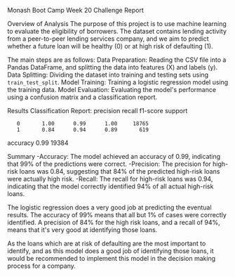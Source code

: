 Monash Boot Camp Week 20 Challenge Report

Overview of Analysis
The purpose of this project is to use machine learning to evaluate the eligibility of borrowers.
The dataset contains lending activity from a peer-to-peer lending services company,
and we aim to predict whether a future loan will be healthy (0) or at high risk of defaulting (1).

The main steps are as follows:
Data Preparation: Reading the CSV file into a Pandas DataFrame, and splitting the data into features (X) and labels (y).
Data Splitting: Dividing the dataset into training and testing sets using `train_test_split`.
Model Training: Training a logistic regression model using the training data.
Model Evaluation: Evaluating the model's performance using a confusion matrix and a classification report.

Results
Classification Report:
           precision    recall  f1-score   support

       0       1.00      0.99      1.00     18765
       1       0.84      0.94      0.89       619

accuracy                           0.99     19384

Summary
-Accuracy: The model achieved an accuracy of 0.99, indicating that 99% of the predictions were correct.
-Precision: The precision for high-risk loans was 0.84, suggesting that 84% of the predicted high-risk loans were actually high risk.
-Recall: The recall for high-risk loans was 0.94, indicating that the model correctly identified 94% of all actual high-risk loans.

The logistic regression does a very good job at predicting the eventual results. The accuracy of 99% means that all but 1% of cases were correctly identified.
A precision of 84% for the high risk loans, and a recall of 94%, means that it's very good at identifying those loans.

As the loans which are at risk of defaulting are the most important to identify, and as this model does a good job of identifying those loans,
it would be recommended to implement this model in the decision making process for a company.
